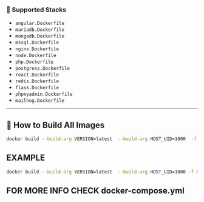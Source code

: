 
### 📂 Supported Stacks

- `angular.Dockerfile`
- `mariadb.Dockerfile`
- `mongodb.Dockerfile`
- `mssql.Dockerfile`
- `nginx.Dockerfile`
- `node.Dockerfile`
- `php.Dockerfile`
- `postgress.Dockerfile`
- `react.Dockerfile`
- `redis.Dockerfile`
- `flask.Dockerfile`
- `phpmyadmin.Dockerfile`
- `mailhog.Dockerfile`

---

## 🔧 How to Build All Images
```bash
docker build --build-arg VERSION=latest  --build-arg HOST_UID=1000  -f name.Dockerfile -t name:local 
```

## EXAMPLE 
```bash
docker build --build-arg VERSION=latest  --build-arg HOST_UID=1000 -f mariadb.Dockerfile -t mariadb:local .
```
## FOR MORE INFO CHECK docker-compose.yml